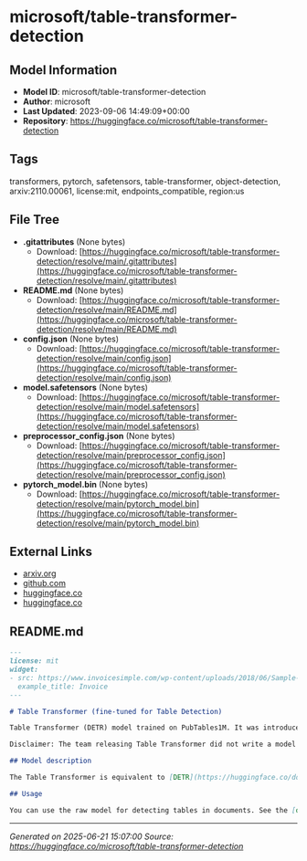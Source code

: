 # microsoft/table-transformer-detection

## Model Information

- **Model ID**: microsoft/table-transformer-detection
- **Author**: microsoft
- **Last Updated**: 2023-09-06 14:49:09+00:00
- **Repository**: https://huggingface.co/microsoft/table-transformer-detection

## Tags

transformers, pytorch, safetensors, table-transformer, object-detection, arxiv:2110.00061, license:mit, endpoints_compatible, region:us

## File Tree

- **.gitattributes** (None bytes)
  - Download: [https://huggingface.co/microsoft/table-transformer-detection/resolve/main/.gitattributes](https://huggingface.co/microsoft/table-transformer-detection/resolve/main/.gitattributes)
- **README.md** (None bytes)
  - Download: [https://huggingface.co/microsoft/table-transformer-detection/resolve/main/README.md](https://huggingface.co/microsoft/table-transformer-detection/resolve/main/README.md)
- **config.json** (None bytes)
  - Download: [https://huggingface.co/microsoft/table-transformer-detection/resolve/main/config.json](https://huggingface.co/microsoft/table-transformer-detection/resolve/main/config.json)
- **model.safetensors** (None bytes)
  - Download: [https://huggingface.co/microsoft/table-transformer-detection/resolve/main/model.safetensors](https://huggingface.co/microsoft/table-transformer-detection/resolve/main/model.safetensors)
- **preprocessor_config.json** (None bytes)
  - Download: [https://huggingface.co/microsoft/table-transformer-detection/resolve/main/preprocessor_config.json](https://huggingface.co/microsoft/table-transformer-detection/resolve/main/preprocessor_config.json)
- **pytorch_model.bin** (None bytes)
  - Download: [https://huggingface.co/microsoft/table-transformer-detection/resolve/main/pytorch_model.bin](https://huggingface.co/microsoft/table-transformer-detection/resolve/main/pytorch_model.bin)


## External Links

- [arxiv.org](https://arxiv.org/abs/2110.00061)
- [github.com](https://github.com/microsoft/table-transformer)
- [huggingface.co](https://huggingface.co/docs/transformers/main/en/model_doc/table-transformer)
- [huggingface.co](https://huggingface.co/docs/transformers/model_doc/detr)


## README.md

```markdown
---
license: mit
widget:
- src: https://www.invoicesimple.com/wp-content/uploads/2018/06/Sample-Invoice-printable.png
  example_title: Invoice
---

# Table Transformer (fine-tuned for Table Detection) 

Table Transformer (DETR) model trained on PubTables1M. It was introduced in the paper [PubTables-1M: Towards Comprehensive Table Extraction From Unstructured Documents](https://arxiv.org/abs/2110.00061) by Smock et al. and first released in [this repository](https://github.com/microsoft/table-transformer). 

Disclaimer: The team releasing Table Transformer did not write a model card for this model so this model card has been written by the Hugging Face team.

## Model description

The Table Transformer is equivalent to [DETR](https://huggingface.co/docs/transformers/model_doc/detr), a Transformer-based object detection model. Note that the authors decided to use the "normalize before" setting of DETR, which means that layernorm is applied before self- and cross-attention.

## Usage

You can use the raw model for detecting tables in documents. See the [documentation](https://huggingface.co/docs/transformers/main/en/model_doc/table-transformer) for more info.
```


---

*Generated on 2025-06-21 15:07:00*
*Source: https://huggingface.co/microsoft/table-transformer-detection*
